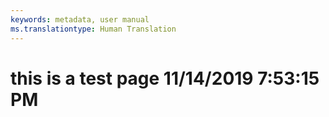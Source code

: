 ```yaml
---
keywords: metadata, user manual
ms.translationtype: Human Translation
---
```

# this is a test page 11/14/2019 7:53:15 PM